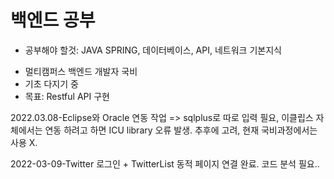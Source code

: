 # 백엔드 공부

* 공부해야 할것: JAVA SPRING, 데이터베이스, API, 네트워크 기본지식
- 멀티캠퍼스 백엔드 개발자 국비
- 기초 다지기 중
- 목표: Restful API 구현

2022.03.08-Eclipse와 Oracle 연동 작업 => sqlplus로 따로 입력 필요, 이클립스 자체에서는 연동 하려고 하면 ICU library 오류 발생. 추후에 고려, 현재 국비과정에서는 사용 X.

2022-03-09-Twitter 로그인 + TwitterList 동적 페이지 연결 완료. 코드 분석 필요..
